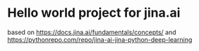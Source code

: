 # Hello world project for jina.ai

based on https://docs.jina.ai/fundamentals/concepts/ and https://pythonrepo.com/repo/jina-ai-jina-python-deep-learning



